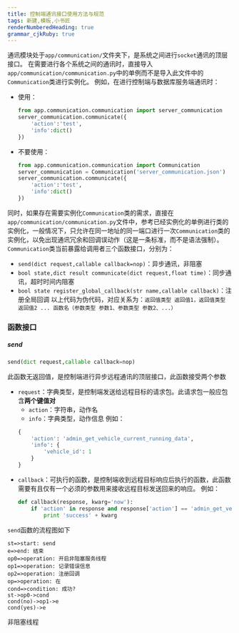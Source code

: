```yaml
---
title: 控制端通讯接口使用方法与规范
tags: 新建,模板,小书匠
renderNumberedHeading: true
grammar_cjkRuby: true
---
```



通讯模块处于`app/communication/`文件夹下，是系统之间进行`socket`通讯的顶层接口。
在需要进行各个系统之间的通讯时，直接导入`app/communication/communication.py`中的单例而不是导入此文件中的`Communication`类进行实例化。
例如，在进行控制端与数据库服务端通讯时：
- 使用：
	``` python
	from app.communication.communication import server_communication
	server_communication.communicate({
		'action':'test',
		'info':dict()
	})
	```
- 不要使用：
	``` python
	from app.communication.communication import Communication
	server_communication = Communication('server_communication.json')
	server_communication.communicate({
		'action':'test',
		'info':dict()
	})
	```
同时，如果存在需要实例化`Communication`类的需求，直接在`app/communication/communication.py`文件中，参考已经实例化的单例进行类的实例化，一般情况下，只允许在同一地址的同一端口进行一次`Communication`类的实例化，以免出现通讯冗余和回调误动作（这是一条标准，而不是语法强制）。
`Communication`类当前暴露给调用者三个函数接口，分别为：
- `send(dict request,callable callback=nop)`：异步通讯，非阻塞
- `bool state,dict result communicate(dict request,float time)`：同步通讯，超时时间内阻塞
- `bool state register_global_callback(str name,callable callback)`：注册全局回调
以上代码为伪代码，对应关系为：`返回值类型 返回值1，返回值类型 返回值2 ... 函数名（参数类型 参数1、参数类型 参数2、...）`

### 函数接口
##### send

``` py
send(dict request,callable callback=nop)
```
此函数无返回值，是控制端进行异步远程通讯的顶层接口，此函数接受两个参数
- `request`：字典类型，是控制端发送给远程目标的请求包。此请求包一般应包含**两个键值对**
	- `action`：字符串，动作名
	- `info`：字典类型，动作信息
	例如：
	``` py
	{
		'action': 'admin_get_vehicle_current_running_data',
		'info': {
			'vehicle_id': 1
		}
	}
	```
- `callback`：可执行的函数，是控制端收到远程目标响应后执行的函数，此函数需要有且仅有一个必须的参数用来接收远程目标发送回来的响应。
	例如：
	``` py
	def callback(response, kwarg='now'):
		if 'action' in response and response['action'] == 'admin_get_vehicle_current_running_data':
			print 'success' + kwarg
	```
`send`函数的流程图如下
```flow!
st=>start: send
e=>end: 结束
op0=>operation: 开启非阻塞服务线程
op1=>operation: 记录错误信息
op2=>operation: 注册回调
op=>operation: 在
cond=>condition: 成功?
st->op0->cond
cond(no)->op1->e
cond(yes)->e
```
非阻塞线程